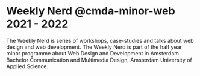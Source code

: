 # Weekly Nerd @cmda-minor-web 2021 - 2022

The Weekly Nerd is series of workshops, case-studies and talks about web design and web development. The Weekly Nerd is part of the half year minor programme about Web Design and Development in Amsterdam. Bachelor Communication and Multimedia Design, Amsterdam University of Applied Science.
